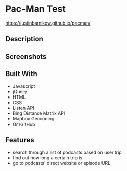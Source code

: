 # Pac-Man Test
https://justinbarnikow.github.io/pacman/

## Description


## Screenshots


## Built With
* Javascript
* jQuery
* HTML
* CSS
* Listen API
* Bing Distance Matrix API
* Mapbox Geocoding
* Git/GitHub

## Features
* search through a list of podcasts based on user trip
* find out how long a certain trip is
* go to podcasts' direct website or episode URL
